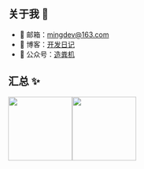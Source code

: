 ## 关于我 🤗

- 📮 邮箱：mingdev@163.com
- 🔗 博客：<a href="https://www.mingdev.com" target="_blank">开发日记</a>
- 🌱 公众号：<a href="https://open.weixin.qq.com/qr/code?username=okfight" target="_blank">造粪机</a>

## 汇总 ✨

<img height="130px" src="https://github-readme-stats.vercel.app/api?username=imingdev&hide_title=true&hide_border=true&show_icons=true&include_all_commits=true&line_height=21&bg_color=0,EC6C6C,FFD479,FFFC79,73FA79&theme=graywhite&locale=cn" /><img height="130px" src="https://github-readme-stats.vercel.app/api/top-langs/?username=imingdev&hide_title=true&hide_border=true&layout=compact&bg_color=0,73FA79,73FDFF,D783FF&theme=graywhite&locale=cn" />
